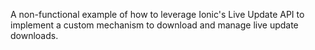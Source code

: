 A non-functional example of how to leverage Ionic's Live Update API to implement a custom mechanism to download and manage live update downloads.
